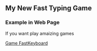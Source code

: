 ## My New Fast Typing Game

### Example in Web Page  

If you want play amaizing games

[Game FastKeyboard](https://raguirregiraldo.github.io/FastKeyboard/)

